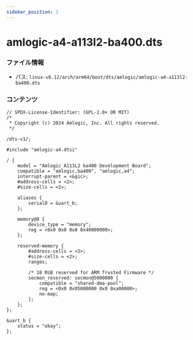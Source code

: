 ```yaml
---
sidebar_position: 1
---
```

# amlogic-a4-a113l2-ba400.dts

### ファイル情報

- パス: `linux-v6.12/arch/arm64/boot/dts/amlogic/amlogic-a4-a113l2-ba400.dts`

### コンテンツ

```dts
// SPDX-License-Identifier: (GPL-2.0+ OR MIT)
/*
 * Copyright (c) 2024 Amlogic, Inc. All rights reserved.
 */

/dts-v1/;

#include "amlogic-a4.dtsi"

/ {
	model = "Amlogic A113L2 ba400 Development Board";
	compatible = "amlogic,ba400", "amlogic,a4";
	interrupt-parent = <&gic>;
	#address-cells = <2>;
	#size-cells = <2>;

	aliases {
		serial0 = &uart_b;
	};

	memory@0 {
		device_type = "memory";
		reg = <0x0 0x0 0x0 0x40000000>;
	};

	reserved-memory {
		#address-cells = <2>;
		#size-cells = <2>;
		ranges;

		/* 10 MiB reserved for ARM Trusted Firmware */
		secmon_reserved: secmon@5000000 {
			compatible = "shared-dma-pool";
			reg = <0x0 0x05000000 0x0 0xa00000>;
			no-map;
		};
	};
};

&uart_b {
	status = "okay";
};

```
